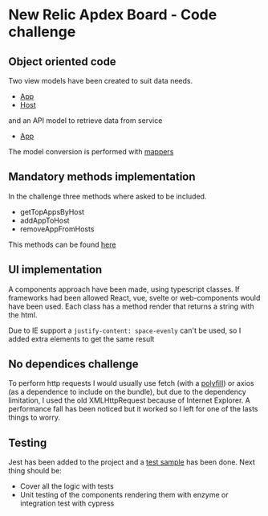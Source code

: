 # New Relic Apdex Board - Code challenge

## Object oriented code

Two view models have been created to suit data needs.

- [App](./src/model/app.ts)
- [Host](./src/model/host.ts)

and an API model to retrieve data from service

- [App](./src/api/app.ts)

The model conversion is performed with [mappers](./src/mappers.ts)

## Mandatory methods implementation

In the challenge three methods where asked to be included.

- getTopAppsByHost
- addAppToHost
- removeAppFromHosts

This methods can be found [here](./src/index.ts)

## UI implementation

A components approach have been made, using typescript classes. If frameworks had been allowed React, vue, svelte or web-components would have been used. Each class has a method render that returns a string with the html.

Due to IE support a `justify-content: space-evenly` can't be used, so I added extra elements to get the same result

## No dependices challenge

To perform http requests I would usually use fetch (with a [polyfill](https://github.com/github/fetch)) or axios (as a dependence to include on the bundle), but due to the dependency limitation, I used the old XMLHttpRequest because of Internet Explorer. A performance fall has been noticed but it worked so I left for one of the lasts things to worry.

## Testing

Jest has been added to the project and a [test sample](./src/mappers.spec.ts) has been done.
Next thing should be:

- Cover all the logic with tests
- Unit testing of the components rendering them with enzyme or integration test with cypress
